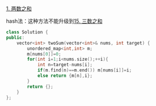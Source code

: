 [1. 两数之和](https://leetcode-cn.com/problems/two-sum/)

hash法：这种方法不能升级到[15. 三数之和](/code/15.%20三数之和.md) 

```cpp
class Solution {
public:
    vector<int> twoSum(vector<int>& nums, int target) {
        unordered_map<int,int> m;
        m[nums[0]]=0;
        for(int i=1;i<nums.size();++i){
            int n=target-nums[i];
            if(m.find(n)==m.end()) m[nums[i]]=i;
            else return {m[n],i};
        }
        return {};
    }
};
```